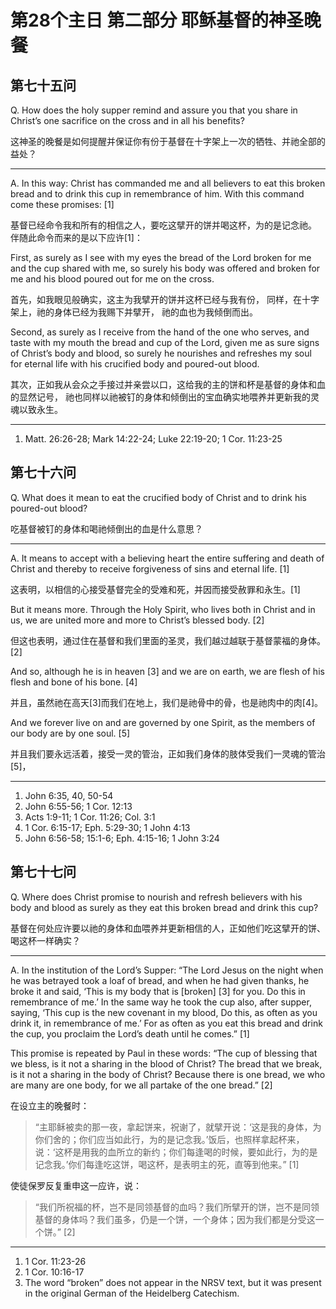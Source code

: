 # 第28个主日 第二部分 耶稣基督的神圣晚餐

## 第七十五问

Q. How does the holy supper remind and assure you
that you share in Christ’s one sacrifice on the cross
and in all his benefits?

这神圣的晚餐是如何提醒并保证你有份于基督在十字架上一次的牺牲、并祂全部的益处？

---

A. In this way:
Christ has commanded me and all believers
to eat this broken bread and to drink this cup
in remembrance of him.
With this command come these promises: [1]

基督已经命令我和所有的相信之人，要吃这擘开的饼并喝这杯，为的是记念祂。
伴随此命令而来的是以下应许[1]：

First,
as surely as I see with my eyes
the bread of the Lord broken for me
and the cup shared with me,
so surely
his body was offered and broken for me
and his blood poured out for me
on the cross.

首先，如我眼见般确实，这主为我擘开的饼并这杯已经与我有份，
同样，在十字架上，祂的身体已经为我赐下并擘开，
祂的血也为我倾倒而出。

Second,
as surely as
I receive from the hand of the one who serves,
and taste with my mouth
the bread and cup of the Lord,
given me as sure signs of Christ’s body and blood,
so surely
he nourishes and refreshes my soul for eternal life
with his crucified body and poured-out blood.

其次，正如我从会众之手接过并亲尝以口，这给我的主的饼和杯是基督的身体和血的显然记号，
祂也同样以祂被钉的身体和倾倒出的宝血确实地喂养并更新我的灵魂以致永生。

---

1. Matt. 26:26-28; Mark 14:22-24; Luke 22:19-20; 1 Cor. 11:23-25

## 第七十六问

Q. What does it mean
to eat the crucified body of Christ
and to drink his poured-out blood?

吃基督被钉的身体和喝祂倾倒出的血是什么意思？

---

A. It means
to accept with a believing heart
the entire suffering and death of Christ
and thereby
to receive forgiveness of sins and eternal life. [1]

这表明，以相信的心接受基督完全的受难和死，并因而接受赦罪和永生。[1]

But it means more.
Through the Holy Spirit, who lives both in Christ and in us,
we are united more and more to Christ’s blessed body. [2]

但这也表明，通过住在基督和我们里面的圣灵，我们越过越联于基督蒙福的身体。[2]

And so, although he is in heaven [3] and we are on earth,
we are flesh of his flesh and bone of his bone. [4]

并且，虽然祂在高天[3]而我们在地上，我们是祂骨中的骨，也是祂肉中的肉[4]。

And we forever live on and are governed by one Spirit,
as the members of our body are by one soul. [5]

并且我们要永远活着，接受一灵的管治，正如我们身体的肢体受我们一灵魂的管治[5]，

---

1. John 6:35, 40, 50-54
2. John 6:55-56; 1 Cor. 12:13
3. Acts 1:9-11; 1 Cor. 11:26; Col. 3:1
4. 1 Cor. 6:15-17; Eph. 5:29-30; 1 John 4:13
5. John 6:56-58; 15:1-6; Eph. 4:15-16; 1 John 3:24

## 第七十七问

Q. Where does Christ promise
to nourish and refresh believers
with his body and blood
as surely as
they eat this broken bread
and drink this cup?

基督在何处应许要以祂的身体和血喂养并更新相信的人，正如他们吃这擘开的饼、喝这杯一样确实？

---

A. In the institution of the Lord’s Supper:
“The Lord Jesus on the night when he was betrayed
took a loaf of bread, and when he had given thanks,
he broke it and said,
‘This is my body that is [broken] [3] for you.
Do this in remembrance of me.’
In the same way he took the cup also, after supper, saying,
‘This cup is the new covenant in my blood,
Do this, as often as you drink it,
in remembrance of me.’
For as often as you eat this bread and drink the cup,
you proclaim the Lord’s death
until he comes.” [1]

This promise is repeated by Paul in these words:
“The cup of blessing that we bless,
is it not a sharing in the blood of Christ?
The bread that we break,
is it not a sharing in the body of Christ?
Because there is one bread, we who are many are one body,
for we all partake of the one bread.” [2]

在设立主的晚餐时：

> “主耶稣被卖的那一夜，拿起饼来，祝谢了，就擘开说：‘这是我的身体，为你们舍的；你们应当如此行，为的是记念我。’饭后，也照样拿起杯来，说：‘这杯是用我的血所立的新约；你们每逢喝的时候，要如此行，为的是记念我。’你们每逢吃这饼，喝这杯，是表明主的死，直等到他来。” [1]

使徒保罗反复重申这一应许，说：

> “我们所祝福的杯，岂不是同领基督的血吗？我们所擘开的饼，岂不是同领基督的身体吗？我们虽多，仍是一个饼，一个身体；因为我们都是分受这一个饼。” [2]
---

1. 1 Cor. 11:23-26
2. 1 Cor. 10:16-17
3. The word “broken” does not appear in the NRSV text, but it was present in the original German of the Heidelberg Catechism.

